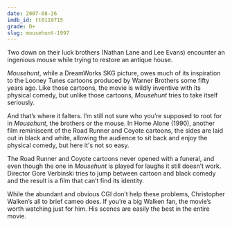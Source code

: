 ```yaml
---
date: 2007-08-26
imdb_id: tt0119715
grade: D+
slug: mousehunt-1997
---
```


Two down on their luck brothers (Nathan Lane and Lee Evans) encounter an ingenious mouse while trying to restore an antique house.

_Mousehunt_, while a DreamWorks SKG picture, owes much of its inspiration to the Looney Tunes cartoons produced by Warner Brothers some fifty years ago. Like those cartoons, the movie is wildly inventive with its physical comedy, but unlike those cartoons, _Mousehunt_ tries to take itself seriously.

And that’s where it falters. I’m still not sure who you’re supposed to root for in _Mousehunt_, the brothers or the mouse. In Home Alone (1990), another film reminiscent of the Road Runner and Coyote cartoons, the sides are laid out in black and white, allowing the audience to sit back and enjoy the physical comedy, but here it's not so easy.

The Road Runner and Coyote cartoons never opened with a funeral, and even though the one in _Mousehunt_ is played for laughs it still doesn’t work. Director Gore Verbinski tries to jump between cartoon and black comedy and the result is a film that can’t find its identity.

While the abundant and obvious CGI don’t help these problems, Christopher Walken’s all to brief cameo does. If you’re a big Walken fan, the movie’s worth watching just for him. His scenes are easily the best in the entire movie.
